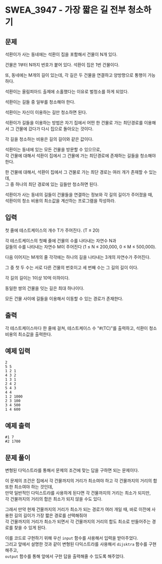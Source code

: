# SWEA_3947 - 가장 짧은 길 전부 청소하기

## 문제

석환이가 사는 동네에는 석환이 집을 포함해서 건물이 N개 있다.

건물은 1부터 N까지 번호가 붙어 있다. 석환이 집은 1번 건물이다.

또, 동네에는 M개의 길이 있는데, 각 길은 두 건물을 연결하고 양방향으로 통행이 가능하다.

석환이는 올림피아드 출제에 소홀했다는 이유로 벌청소를 하게 되었다.

석환이는 길들 중 일부를 청소해야 한다.

석환이는 자신이 이용하는 길만 청소하면 된다.

석환이가 길들을 이용하는 방법은 자기 집에서 어떤 한 건물로 가는 최단경로를 이용해서 그 건물에 갔다가 다시 집으로 돌아오는 것이다.

각 길을 청소하는 비용은 길의 길이와 같은 값이다.

석환이는 동네에 있는 모든 건물을 방문할 수 있으므로,  
각 건물에 대해서 석환이 집에서 그 건물에 가는 최단경로에 존재하는 길들을 청소해야 한다.

한 건물에 대해서, 석환이 집에서 그 건물로 가는 최단 경로는 여러 개가 존재할 수 있는데,  
그 중 하나의 최단 경로에 있는 길들만 청소하면 된다.

석환이가 사는 동네의 길들이 건물들을 연결하는 정보와 각 길의 길이가 주어졌을 때,  
석환이의 청소 비용의 최소값을 계산하는 프로그램을 작성하라.

## 입력

첫 줄에 테스트케이스의 개수 T가 주어진다. (T ≤ 20)

각 테스트케이스의 첫째 줄에 건물의 수를 나타내는 자연수 N과  
길들의 수를 나타내는 자연수 M이 주어진다 (1 ≤ N ≤ 200,000, 0 ≤ M ≤ 500,000).

다음 이어지는 M개의 줄 각각에는 하나의 길을 나타내는 3개의 자연수가 주어진다.

그 중 첫 두 수는 서로 다른 건물의 번호이고 세 번째 수는 그 길의 길이 이다.

각 길의 길이는 1이상 10억 이하이다.

동일한 쌍의 건물을 잇는 길은 최대 하나이다.

모든 건물 사이에 길들을 이용해서 이동할 수 있는 경로가 존재한다.

## 출력

각 테스트케이스마다 한 줄에 걸쳐, 테스트케이스 수 "#(TC)"를 출력하고, 석환이 청소 비용의 최소값을 출력한다.

## 예제 입력

```
2
5 5
1 2 1
4 3 2
1 3 1
2 4 2
5 4 3
4 4
1 2 1000
2 3 100
3 4 500
1 4 600
```

## 예제 출력

```
#1 7
#2 1700
```

## 문제 풀이

변형된 다익스트라를 통해서 문제의 조건에 맞는 답을 구하면 되는 문제이다.

이 문제의 조건은 집에서 각 건물까지의 거리가 최소여야 하고 각 건물까지의 거리의 합 또한 최소여야 하는 것인데,  
만약 일반적인 다익스트라를 사용하게 된다면 각 건물까지의 거리는 최소가 되지만,  
각 건물까지의 거리의 합은 최소가 되지 않을 수도 있다.

그래서 만약 현재 건물까지의 거리가 최소가 되는 경로가 여러 개일 때, 바로 이전에 사용한 길의 길이가 가장 짧은 경로를 선택해줘야  
각 건물까지의 거리가 최소가 되면서 각 건물까지의 거리의 합도 최소로 만들어주는 경로를 찾을 수 있게 된다.

이를 코드로 구현하기 위해 우선 `input` 함수를 사용해서 입력을 받아주었다.  
그리고 앞에서 설명한 것과 같이 변형된 다익스트라를 사용해서 `dijsktra` 함수를 구현해주고,  
`output` 함수를 통해 앞에서 구한 답을 출력해줄 수 있도록 해주었다.

